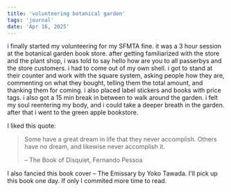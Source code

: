 ```yaml
---
title: 'volunteering botanical garden'
tags: 'journal'
date: 'Apr 16, 2025'
---
```


i finally started my volunteering for my SFMTA fine. it was a 3 hour session at the botanical garden book store. after getting familiarized with the store and the plant shop, i was told to say hello how are you to all passerbys and the store customers. i had to come out of my own shell. i got to stand at their counter and work with the square system, asking people how they are, commenting on what they bought, telling them the total amount, and thanking them for coming. i also placed label stickers and books with price tags. i also got a 15 min break in between to walk around the garden. i felt my soul reentering my body, and i could take a deeper breath in the garden. after that i went to the green apple bookstore.

I liked this quote:

> Some have a great dream in life that they never accomplish. Others have no dream, and likewise never accomplish it.
>
> – The Book of Disquiet, Fernando Pessoa

I also fancied this book cover – The Emissary by Yoko Tawada. I'll pick up this book one day. If only I commited more time to read.
